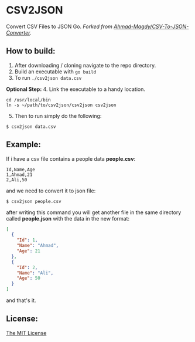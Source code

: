 # CSV2JSON
Convert CSV Files to JSON Go.
*Forked from [Ahmad-Magdy/CSV-To-JSON-Converter](https://github.com/Ahmad-Magdy/CSV-To-JSON-Converter).*

## How to build:

1. After downloading / cloning navigate to the repo directory.
2. Build an executable with `go build`
3. To run `./csv2json data.csv`

**Optional Step:**
4. Link the executable to a handy location.
```shell
cd /usr/local/bin
ln -s ~/path/to/csv2json/csv2json csv2json
```
5. Then to run simply do the following:
```shell
$ csv2json data.csv
```

## Example:
If i have a csv file contains a people data **people.csv**:
```csv
Id,Name,Age
1,Ahmad,21
2,Ali,50
```
and we need to convert it to json file:

`$ csv2json people.csv`

after writing this command you will get another file in the same directory called **people.json** with the data in the new format:
```json
[
  {
    "Id": 1,
    "Name": "Ahmad",
    "Age": 21
  },
  {
    "Id": 2,
    "Name": "Ali",
    "Age": 50
  }
]
```

and that's it.

## License:
[The MIT License](https://github.com/IdlePhysicist/csv2json/blob/master/LICENSE)
